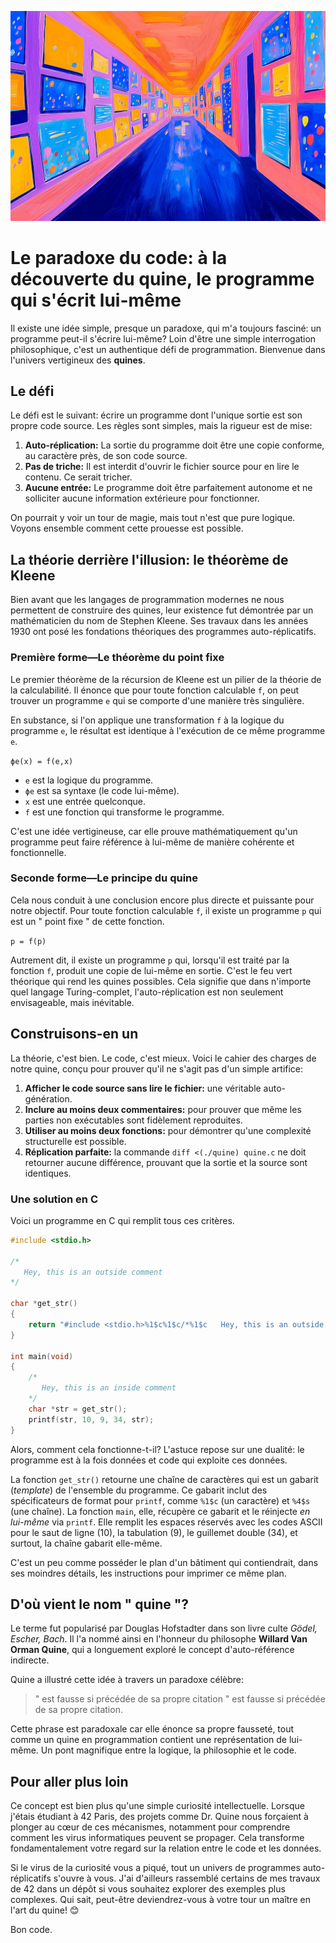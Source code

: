 ![](assets/thumbnail.jpg)

# Le paradoxe du code: à la découverte du quine, le programme qui s'écrit lui-même

Il existe une idée simple, presque un paradoxe, qui m'a toujours fasciné: un programme peut-il s'écrire lui-même? Loin d'être une simple interrogation philosophique, c'est un authentique défi de programmation. Bienvenue dans l'univers vertigineux des **quines**.

## Le défi

Le défi est le suivant: écrire un programme dont l'unique sortie est son propre code source. Les règles sont simples, mais la rigueur est de mise:

1. **Auto-réplication:** La sortie du programme doit être une copie conforme, au caractère près, de son code source.
2. **Pas de triche:** Il est interdit d'ouvrir le fichier source pour en lire le contenu. Ce serait tricher.
3. **Aucune entrée:** Le programme doit être parfaitement autonome et ne solliciter aucune information extérieure pour fonctionner.

On pourrait y voir un tour de magie, mais tout n'est que pure logique. Voyons ensemble comment cette prouesse est possible.

## La théorie derrière l'illusion: le théorème de Kleene

Bien avant que les langages de programmation modernes ne nous permettent de construire des quines, leur existence fut démontrée par un mathématicien du nom de Stephen Kleene. Ses travaux dans les années 1930 ont posé les fondations théoriques des programmes auto-réplicatifs.

### Première forme—Le théorème du point fixe

Le premier théorème de la récursion de Kleene est un pilier de la théorie de la calculabilité. Il énonce que pour toute fonction calculable `f`, on peut trouver un programme `e` qui se comporte d'une manière très singulière.

En substance, si l'on applique une transformation `f` à la logique du programme `e`, le résultat est identique à l'exécution de ce même programme `e`.

`ϕe(x) = f(e,x)`

* `e` est la logique du programme.
* `ϕe` est sa syntaxe (le code lui-même).
* `x` est une entrée quelconque.
* `f` est une fonction qui transforme le programme.

C'est une idée vertigineuse, car elle prouve mathématiquement qu'un programme peut faire référence à lui-même de manière cohérente et fonctionnelle.

### Seconde forme—Le principe du quine

Cela nous conduit à une conclusion encore plus directe et puissante pour notre objectif. Pour toute fonction calculable `f`, il existe un programme `p` qui est un " point fixe " de cette fonction.

`p = f(p)`

Autrement dit, il existe un programme `p` qui, lorsqu'il est traité par la fonction `f`, produit une copie de lui-même en sortie. C'est le feu vert théorique qui rend les quines possibles. Cela signifie que dans n'importe quel langage Turing-complet, l'auto-réplication est non seulement envisageable, mais inévitable.

## Construisons-en un

La théorie, c'est bien. Le code, c'est mieux. Voici le cahier des charges de notre quine, conçu pour prouver qu'il ne s'agit pas d'un simple artifice:

1. **Afficher le code source sans lire le fichier:** une véritable auto-génération.
2. **Inclure au moins deux commentaires:** pour prouver que même les parties non exécutables sont fidèlement reproduites.
3. **Utiliser au moins deux fonctions:** pour démontrer qu'une complexité structurelle est possible.
4. **Réplication parfaite:** la commande `diff <(./quine) quine.c` ne doit retourner aucune différence, prouvant que la sortie et la source sont identiques.

### Une solution en C

Voici un programme en C qui remplit tous ces critères.

```c
#include <stdio.h>

/*
   Hey, this is an outside comment
*/

char *get_str()
{
	return "#include <stdio.h>%1$c%1$c/*%1$c   Hey, this is an outside comment%1$c*/%1$c%1$cchar *get_str()%1$c{%1$c%2$creturn %3$c%4$s%3$c;%1$c}%1$c%1$cint main(void)%1$c{%1$c%2$c/*%1$c%2$c   Hey, this is an inside comment%1$c%2$c*/%1$c%2$cchar *str = get_str();%1$c%2$cprintf(str, 10, 9, 34, str);%1$c}%1$c";
}

int main(void)
{
	/*
	   Hey, this is an inside comment
	*/
	char *str = get_str();
	printf(str, 10, 9, 34, str);
}
```

Alors, comment cela fonctionne-t-il? L'astuce repose sur une dualité: le programme est à la fois données et code qui exploite ces données.

La fonction `get_str()` retourne une chaîne de caractères qui est un gabarit (*template*) de l'ensemble du programme. Ce gabarit inclut des spécificateurs de format pour `printf`, comme `%1$c` (un caractère) et `%4$s` (une chaîne). La fonction `main`, elle, récupère ce gabarit et le réinjecte *en lui-même* via `printf`. Elle remplit les espaces réservés avec les codes ASCII pour le saut de ligne (10), la tabulation (9), le guillemet double (34), et surtout, la chaîne gabarit elle-même.

C'est un peu comme posséder le plan d'un bâtiment qui contiendrait, dans ses moindres détails, les instructions pour imprimer ce même plan.

## D'où vient le nom " quine "?

Le terme fut popularisé par Douglas Hofstadter dans son livre culte *Gödel, Escher, Bach*. Il l'a nommé ainsi en l'honneur du philosophe **Willard Van Orman Quine**, qui a longuement exploré le concept d'auto-référence indirecte.

Quine a illustré cette idée à travers un paradoxe célèbre:

> " est fausse si précédée de sa propre citation " est fausse si précédée de sa propre citation.

Cette phrase est paradoxale car elle énonce sa propre fausseté, tout comme un quine en programmation contient une représentation de lui-même. Un pont magnifique entre la logique, la philosophie et le code.

## Pour aller plus loin

Ce concept est bien plus qu'une simple curiosité intellectuelle. Lorsque j'étais étudiant à 42 Paris, des projets comme Dr. Quine nous forçaient à plonger au cœur de ces mécanismes, notamment pour comprendre comment les virus informatiques peuvent se propager. Cela transforme fondamentalement votre regard sur la relation entre le code et les données.

Si le virus de la curiosité vous a piqué, tout un univers de programmes auto-réplicatifs s'ouvre à vous. J'ai d'ailleurs rassemblé certains de mes travaux de 42 dans un dépôt si vous souhaitez explorer des exemples plus complexes. Qui sait, peut-être deviendrez-vous à votre tour un maître en l'art du quine! 😊

Bon code.

